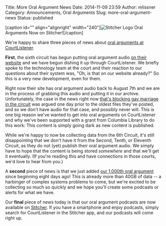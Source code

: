 Title: More Oral Argument News
Date: 2014-11-09 23:59
Author: mlissner
Category: Announcements, Oral Arguments
Slug: more-oral-argument-news
Status: published

[caption id="" align="alignright" width="240"]![Stitcher
Logo](https://pbs.twimg.com/profile_images/1555421472/twitter_400x400.jpg)
Oral Arguments Now on Stitcher![/caption]

We're happy to share three pieces of news about [oral arguments at
CourtListener](https://www.courtlistener.com/?q=&type=oa&order_by=dateArgued+desc).

**First**, the sixth circuit has begun putting oral argument audio [on
their
website](http://www.ca6.uscourts.gov/internet/court_audio/aud1.php) and
we have begun dishing it up through CourtListener. We briefly spoke to
the technology team at the court and their reaction to our questions
about their system was, "Oh, is that on our website already?" So this is
a very new development, even for them.

Right now their site has oral argument audio back to August 7th and we
are in the process of grabbing this audio and putting it in our archive.
Unfortunately, the case in the news right now [that's blocking gay
marriage in the
circuit](https://www.courtlistener.com/opinion/2748945/valeria-tanco-v-william-haslam/)
was argued one day prior to the oldest files they've posted, and so we
don't have audio for that case, and possibly never will. This is one big
reason we've wanted to get into oral arguments on CourtListener and why
we've been supported with a grant from Columbia Library to do this work:
This content is simply going dark as new content is published.

While we're happy to now be collecting data from the 6th Circuit, it's
still disappointing that we don't have it from the Second, Tenth, or
Eleventh Circuit, as they do not (yet) publish their oral argument
audio. We simply have to hope that the content is being stored
*somewhere* and that we'll get it eventually. (If you're reading this
and have connections in those courts, we'd love to hear from you.)

A **second** piece of news is that we just added [our 1,000th oral
argument](https://www.courtlistener.com/audio/1000/dennis-v-secretary-pa-dept/)
since beginning eight days ago! This is already more than 40GB of data
-- a harbinger of complex systems problems to come, but we're excited to
be collecting so much so quickly and we hope you'll create some podcasts
or alerts for what we have.

Our **final** piece of news today is that our oral argument podcasts are
now available on [Stitcher](http://www.stitcher.com/). If you have a
smartphone and enjoy podcasts, simply search for CourtListener in the
Stitcher app, and our podcasts will come right up.

